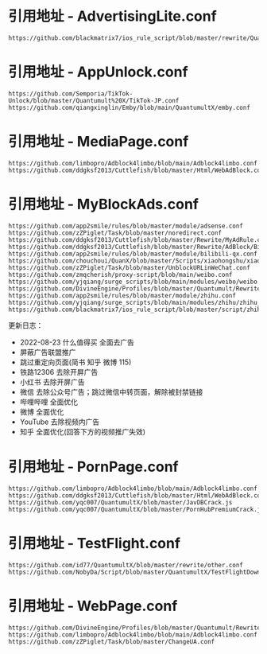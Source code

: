 # 引用地址 - AdvertisingLite.conf
```
https://github.com/blackmatrix7/ios_rule_script/blob/master/rewrite/QuantumultX/AdvertisingLite/AdvertisingLite.conf
```
# 引用地址 - AppUnlock.conf
```
https://github.com/Semporia/TikTok-Unlock/blob/master/Quantumult%20X/TikTok-JP.conf
https://github.com/qiangxinglin/Emby/blob/main/QuantumultX/emby.conf
```
# 引用地址 - MediaPage.conf
```
https://github.com/limbopro/Adblock4limbo/blob/main/Adblock4limbo.conf
https://github.com/ddgksf2013/Cuttlefish/blob/master/Html/WebAdBlock.conf
```
# 引用地址 - MyBlockAds.conf
```
https://github.com/app2smile/rules/blob/master/module/adsense.conf
https://github.com/zZPiglet/Task/blob/master/noredirect.conf
https://github.com/ddgksf2013/Cuttlefish/blob/master/Rewrite/MyAdRule.conf
https://github.com/ddgksf2013/Cuttlefish/blob/master/Rewrite/AdBlock/Bilibili.conf
https://github.com/app2smile/rules/blob/master/module/bilibili-qx.conf
https://github.com/chouchoui/QuanX/blob/master/Scripts/xiaohongshu/xiaohongshu.ad.sgmodule
https://github.com/zZPiglet/Task/blob/master/UnblockURLinWeChat.conf
https://github.com/zmqcherish/proxy-script/blob/main/weibo.conf
https://github.com/yjqiang/surge_scripts/blob/main/modules/weibo/weibo.sgmodule
https://github.com/DivineEngine/Profiles/blob/master/Quantumult/Rewrite/Block/YouTubeAds.conf
https://github.com/app2smile/rules/blob/master/module/zhihu.conf
https://github.com/yjqiang/surge_scripts/blob/main/modules/zhihu/zhihu_website.sgmodule
https://github.com/blackmatrix7/ios_rule_script/blob/master/script/zhihu/zhihu_plus.qxrewrite
```
更新日志：
- 2022-08-23 什么值得买 全面去广告
- 屏蔽广告联盟推广
- 跳过重定向页面(简书 知乎 微博 115)
- 铁路12306 去除开屏广告
- 小红书 去除开屏广告
- 微信 去除公众号广告；跳过微信中转页面，解除被封禁链接
- 哔哩哔哩 全面优化
- 微博 全面优化
- YouTube 去除视频内广告
- 知乎 全面优化(回答下方的视频推广失效)
# 引用地址 - PornPage.conf
```
https://github.com/limbopro/Adblock4limbo/blob/main/Adblock4limbo.conf
https://github.com/ddgksf2013/Cuttlefish/blob/master/Html/WebAdBlock.conf
https://github.com/yqc007/QuantumultX/blob/master/JavDBCrack.js
https://github.com/yqc007/QuantumultX/blob/master/PornHubPremiumCrack.js
```
# 引用地址 - TestFlight.conf
```
https://github.com/id77/QuantumultX/blob/master/rewrite/other.conf
https://github.com/NobyDa/Script/blob/master/QuantumultX/TestFlightDownload.conf
```
# 引用地址 - WebPage.conf
```
https://github.com/DivineEngine/Profiles/blob/master/Quantumult/Rewrite/General.conf
https://github.com/limbopro/Adblock4limbo/blob/main/Adblock4limbo.conf
https://github.com/zZPiglet/Task/blob/master/ChangeUA.conf
```
